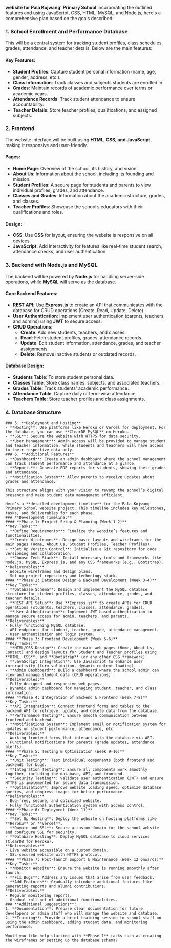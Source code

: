 **website for Pala Kojwang' Primary School** incorporating the outlined features and using JavaScript, CSS, HTML, MySQL, and Node.js, here's a comprehensive plan based on the goals described:

### 1. **School Enrollment and Performance Database**
This will be a central system for tracking student profiles, class schedules, grades, attendance, and teacher details. Below are the main features:
#### Key Features:
- **Student Profiles**: Capture student personal information (name, age, gender, address, etc.).
- **Class Information**: Track classes and subjects students are enrolled in.
- **Grades**: Maintain records of academic performance over terms or academic years.
- **Attendance Records**: Track student attendance to ensure accountability.
- **Teacher Details**: Store teacher profiles, qualifications, and assigned subjects.
### 2. **Frontend**
The website interface will be built using **HTML, CSS, and JavaScript**, making it responsive and user-friendly.
#### Pages:
- **Home Page**: Overview of the school, its history, and vision.
- **About Us**: Information about the school, including its founding and mission.
- **Student Profiles**: A secure page for students and parents to view individual profiles, grades, and attendance.
- **Classes and Grades**: Information about the academic structure, grades, and classes.
- **Teacher Profiles**: Showcase the school’s educators with their qualifications and roles.
#### Design:
- **CSS**: Use **CSS** for layout, ensuring the website is responsive on all devices.
- **JavaScript**: Add interactivity for features like real-time student search, attendance checks, and user authentication.
### 3. **Backend with Node.js and MySQL**
The backend will be powered by **Node.js** for handling server-side operations, while **MySQL** will serve as the database.
#### Core Backend Features:
- **REST API**: Use **Express.js** to create an API that communicates with the database for CRUD operations (Create, Read, Update, Delete).
- **User Authentication**: Implement user authentication (parents, teachers, and admins) using **JWT** to secure access.
- **CRUD Operations**:
  - **Create**: Add new students, teachers, and classes.
  - **Read**: Fetch student profiles, grades, attendance records.
  - **Update**: Edit student information, attendance, grades, and teacher assignments.
  - **Delete**: Remove inactive students or outdated records.
#### Database Design:
- **Students Table**: To store student personal data.
- **Classes Table**: Store class names, subjects, and associated teachers.
- **Grades Table**: Track students' academic performance.
- **Attendance Table**: Capture daily or term-wise attendance.
- **Teachers Table**: Store teacher profiles and class assignments.
### 4. **Database Structure**
```MySql workbench - database, tables and EER diagrams
### 5. **Deployment and Hosting**
- **Hosting**: Use platforms like Heroku or Vercel for deployment. For the database, you can use **ClearDB MySQL** on Heroku.
- **SSL**: Secure the website with HTTPS for data security.
- **User Management**: Admin access will be provided to manage student and teacher information, while students and teachers will have access to their respective data only.
### 6. **Additional Features**
- **Dashboard**: Create an admin dashboard where the school management can track student performance and attendance at a glance.
- **Reports**: Generate PDF reports for students, showing their grades and attendance.
- **Notification System**: Allow parents to receive updates about grades and attendance.

This structure aligns with your vision to revamp the school’s digital presence and make student data management efficient. 

Here’s a **detailed development timeline** for the Pala Kojwang' Primary School website project. This timeline includes key milestones, tasks, and deliverables for each phase.
### **Development Timeline:**
#### **Phase 1: Project Setup & Planning (Week 1-2)**
**Key Tasks:**
- **Define Requirements**: Finalize the website’s features and functionalities.
- **Create Wireframes**: Design basic layouts and wireframes for the main pages (Home, About Us, Student Profiles, Teacher Profiles).
- **Set Up Version Control**: Initialize a Git repository for code versioning and collaboration.
- **Choose Tech Stack**: Install necessary tools and frameworks like Node.js, MySQL, Express.js, and any CSS frameworks (e.g., Bootstrap).
**Deliverables:**
- Website wireframes and design plans.
- Set up project repository and technology stack.
#### **Phase 2: Database Design & Backend Development (Week 3-4)**
**Key Tasks:**
- **Database Schema**: Design and implement the MySQL database structure for student profiles, classes, attendance, grades, and teacher details.
- **REST API Setup**: Use **Express.js** to create APIs for CRUD operations (students, teachers, classes, attendance, grades).
- **User Authentication**: Implement JWT-based authentication to manage secure access for admin, teachers, and parents.  
**Deliverables:**
- Fully functioning MySQL database.
- API endpoints for student, teacher, grade, attendance management.
- User authentication and login system.
#### **Phase 3: Frontend Development (Week 5-6)**
**Key Tasks:**
- **HTML/CSS Design**: Create the main web pages (Home, About Us, Contact) and design layouts for Student and Teacher profiles using **HTML, CSS**, and **Bootstrap** (or any other CSS framework).
- **JavaScript Integration**: Use JavaScript to enhance user interactivity (form validation, dynamic content loading).
- **Admin Dashboard**: Build a dashboard where the school admin can view and manage student data (CRUD operations).
**Deliverables:**
- Fully designed and responsive web pages.
- Dynamic admin dashboard for managing student, teacher, and class information.
#### **Phase 4: Integration of Backend & Frontend (Week 7-8)**
**Key Tasks:**
- **API Integration**: Connect frontend forms and tables to the backend API to retrieve, update, and delete data from the database.
- **Performance Testing**: Ensure smooth communication between frontend and backend.
- **Notifications System**: Implement email or notification system for updates on student performance, attendance, etc
**Deliverables:**
- Working frontend forms that interact with the database via API.
- Functional notifications for parents (grade updates, attendance alerts).
#### **Phase 5: Testing & Optimization (Week 9-10)**
**Key Tasks:**
- **Unit Testing**: Test individual components (both frontend and backend) for bugs.
- **Integration Testing**: Ensure all components work smoothly together, including the database, API, and frontend.
- **Security Testing**: Validate user authentication (JWT) and ensure HTTPS is implemented for secure data transmission.
- **Optimization**: Improve website loading speed, optimize database queries, and compress images for better performance.
**Deliverables:**
- Bug-free, secure, and optimized website.
- Fully functional authentication system with access control.
#### **Phase 6: Deployment (Week 11)**
**Key Tasks:**
- **Set Up Hosting**: Deploy the website on hosting platforms like **Heroku** or **Vercel**.
- **Domain and SSL**: Secure a custom domain for the school website and configure SSL for security.
- **Database Hosting**: Deploy MySQL database to cloud services (ClearDB for Heroku).
**Deliverables:**
- Live website accessible on a custom domain.
- SSL-secured website with HTTPS protocol.
#### **Phase 7: Post-launch Support & Maintenance (Week 12 onwards)**
**Key Tasks:**
- **Monitor Website**: Ensure the website is running smoothly after launch.
- **Fix Bugs**: Address any issues that arise from user feedback.
- **Add Features**: Gradually introduce additional features like generating reports and alumni contributions.
**Deliverables:**
- Regular monitoring reports.
- Gradual roll-out of additional functionalities.
### **Additional Suggestions**:
1. **Documentation**: Prepare clear documentation for future developers or admin staff who will manage the website and database.
2. **Training**: Provide a brief training session to school staff on using the admin dashboard, adding student data, and monitoring performance.

Would you like help starting with **Phase 1** tasks such as creating the wireframes or setting up the database schema?
